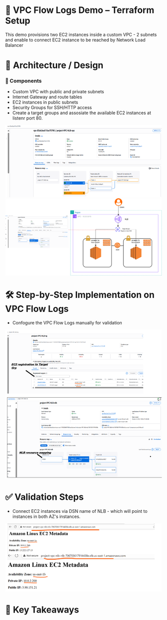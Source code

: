 # 📘 VPC Flow Logs Demo – Terraform Setup
This demo provisions two EC2 instances inside a custom VPC - 2 subnets and enable to connect EC2 instance to be reached by Network Load Balancer

# 🧱 Architecture / Design

### 🔹 Components
   - Custom VPC with public and private subnets
   - Internet Gateway and route tables
   - EC2 instances in public subnets
   - Security Groups for SSH/HTTP access
   - Create a target groups and assosiate the available EC2 instances at listenr port 80.

![Components](VPC-Setup.png)     
![Components](AWS-NLB.png)
	
# 🛠️ Step-by-Step Implementation on VPC Flow Logs

   - Confogure the VPC Flow Logs manually for validation

![Step-by-Step Implementation on VPC Flow Logs](NLB-TGT.png)


      
# ✅ Validation Steps
   - Connect EC2 instances via DSN name of NLB - which will point to instances in both AZ's instances. 
   
![Validation Steps](NLBResults.png)

# 🔑 Key Takeaways

